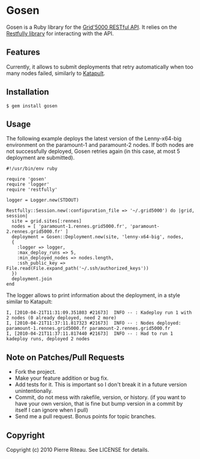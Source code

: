 # Gosen

Gosen is a Ruby library for the [Grid'5000 RESTful API](https://api.grid5000.fr/).
It relies on the [Restfully library](http://github.com/crohr/restfully) for interacting with the API.

## Features

Currently, it allows to submit deployments that retry automatically when too many nodes failed, similarly to [Katapult](http://www.loria.fr/~lnussbau/katapult.html).

## Installation

    $ gem install gosen

## Usage

The following example deploys the latest version of the Lenny-x64-big environment on the paramount-1 and paramount-2 nodes.
If both nodes are not successfully deployed, Gosen retries again (in this case, at most 5 deployment are submitted).

    #!/usr/bin/env ruby

    require 'gosen'
    require 'logger'
    require 'restfully'

    logger = Logger.new(STDOUT)

    Restfully::Session.new(:configuration_file => '~/.grid5000') do |grid, session|
      site = grid.sites[:rennes]
      nodes = [ 'paramount-1.rennes.grid5000.fr', 'paramount-2.rennes.grid5000.fr' ]
      deployment = Gosen::Deployment.new(site, 'lenny-x64-big', nodes,
      {
        :logger => logger,
        :max_deploy_runs => 5,
        :min_deployed_nodes => nodes.length,
        :ssh_public_key => File.read(File.expand_path('~/.ssh/authorized_keys'))
      })
      deployment.join
    end

The logger allows to print information about the deployment, in a style similar to Katapult:

    I, [2010-04-21T11:31:09.351803 #21673]  INFO -- : Kadeploy run 1 with 2 nodes (0 already deployed, need 2 more)
    I, [2010-04-21T11:37:11.817323 #21673]  INFO -- : Nodes deployed: paramount-1.rennes.grid5000.fr paramount-2.rennes.grid5000.fr
    I, [2010-04-21T11:37:11.817440 #21673]  INFO -- : Had to run 1 kadeploy runs, deployed 2 nodes

## Note on Patches/Pull Requests

* Fork the project.
* Make your feature addition or bug fix.
* Add tests for it. This is important so I don't break it in a
  future version unintentionally.
* Commit, do not mess with rakefile, version, or history.
  (if you want to have your own version, that is fine but bump version in a commit by itself I can ignore when I pull)
* Send me a pull request. Bonus points for topic branches.

## Copyright

Copyright (c) 2010 Pierre Riteau. See LICENSE for details.
